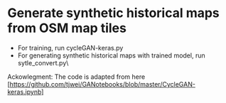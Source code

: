 # Generate synthetic historical maps from OSM map tiles

- For training, run cycleGAN-keras.py
- For generating synthetic historical maps with trained model, run sytle_convert.py\

Ackowlegment:
The code is adapted from here [https://github.com/tjwei/GANotebooks/blob/master/CycleGAN-keras.ipynb]
